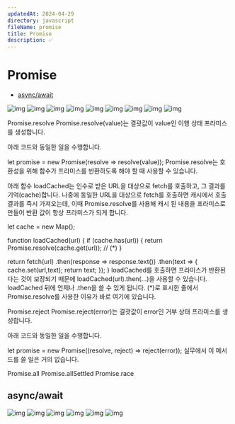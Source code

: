 ```yaml
---
updatedAt: 2024-04-29
directory: javascript
fileName: promise
title: Promise
description: ✅
---
```


# Promise

- [async/await](#asyncawait)

![img](/images/promise_1.gif)
![img](/images/promise_2.gif)
![img](/images/promise_3.png)
![img](/images/promise_4.gif)
![img](/images/promise_5.gif)
![img](/images/promise_6.gif)
![img](/images/promise_7.gif)
![img](/images/promise_8.gif)
![img](/images/promise_9.gif)

Promise.resolve
Promise.resolve(value)는 결괏값이 value인 이행 상태 프라미스를 생성합니다.

아래 코드와 동일한 일을 수행합니다.

let promise = new Promise(resolve => resolve(value));
Promise.resolve는 호환성을 위해 함수가 프라미스를 반환하도록 해야 할 때 사용할 수 있습니다.

아래 함수 loadCached는 인수로 받은 URL을 대상으로 fetch를 호출하고, 그 결과를 기억(cache)합니다. 나중에 동일한 URL을 대상으로 fetch를 호출하면 캐시에서 호출 결과를 즉시 가져오는데, 이때 Promise.resolve를 사용해 캐시 된 내용을 프라미스로 만들어 반환 값이 항상 프라미스가 되게 합니다.

let cache = new Map();

function loadCached(url) {
if (cache.has(url)) {
return Promise.resolve(cache.get(url)); // (\*)
}

return fetch(url)
.then(response => response.text())
.then(text => {
cache.set(url,text);
return text;
});
}
loadCached를 호출하면 프라미스가 반환된다는 것이 보장되기 때문에 loadCached(url).then(…)을 사용할 수 있습니다. loadCached 뒤에 언제나 .then을 쓸 수 있게 됩니다. (\*)로 표시한 줄에서 Promise.resolve를 사용한 이유가 바로 여기에 있습니다.

Promise.reject
Promise.reject(error)는 결괏값이 error인 거부 상태 프라미스를 생성합니다.

아래 코드와 동일한 일을 수행합니다.

let promise = new Promise((resolve, reject) => reject(error));
실무에서 이 메서드를 쓸 일은 거의 없습니다.

Promise.all
Promise.allSettled
Promise.race

## async/await

![img](/images/async_await_1.gif)
![img](/images/async_await_2.gif)
![img](/images/async_await_3.gif)
![img](/images/async_await_4.gif)
![img](/images/async_await_5.gif)
![img](/images/async_await_6.gif)
